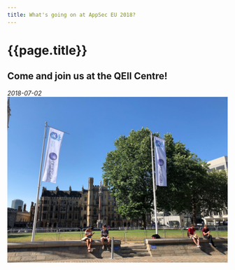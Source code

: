 ```yaml
---
title: What's going on at AppSec EU 2018?
---
```


# {{page.title}}

## Come and join us at the QEII Centre!
<i>2018-07-02</i>
<br>
<img src="/assets/images/live_venue1.JPG" class="img-rounded" alt="QEII Centre">
